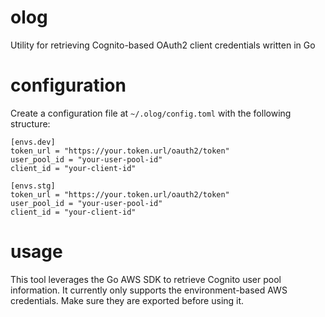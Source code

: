 # olog
Utility for retrieving Cognito-based OAuth2 client credentials written in Go

# configuration
Create a configuration file at `~/.olog/config.toml` with the following structure:

```
[envs.dev]
token_url = "https://your.token.url/oauth2/token"
user_pool_id = "your-user-pool-id"
client_id = "your-client-id"

[envs.stg]
token_url = "https://your.token.url/oauth2/token"
user_pool_id = "your-user-pool-id"
client_id = "your-client-id"
```

# usage

This tool leverages the Go AWS SDK to retrieve Cognito user pool information. It currently only
supports the environment-based AWS credentials. Make sure they are exported before using it.
